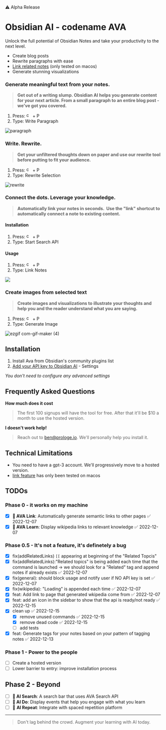 ⚠️ Alpha Release

# Obsidian AI - codename AVA

Unlock the full potential of Obsidian Notes and take your productivity to the next level. 
- Create blog posts
- Rewrite paragraphs with ease
- [Link related notes](https://user-images.githubusercontent.com/11430621/206806275-dfd8c5cf-ad66-4a94-89c8-ed2f3277df72.mp4) (only tested on macos)
- Generate stunning visualizations

### Generate meaningful text from your notes.
> **Get out of a writing slump. Obsidian AI helps you generate content for your next article. From a small paragraph to an entire blog post - we've got you covered.**

1. Press: <img  alt="cmd" src="https://upload.wikimedia.org/wikipedia/commons/thumb/8/8b/Looped_square_on_white_background.svg/560px-Looped_square_on_white_background.svg.png?20071209071920" width="16" height="16"> + P
2. Type: Write Paragraph




![paragraph](https://user-images.githubusercontent.com/11430621/207849826-aa59103a-3e60-47ec-85bd-45076ebf8960.gif)


### Write. Rewrite.
> **Get your unfiltered thoughts down on paper and use our rewrite tool before putting to fit your audience.**

1. Press: <img  alt="cmd" src="https://upload.wikimedia.org/wikipedia/commons/thumb/8/8b/Looped_square_on_white_background.svg/560px-Looped_square_on_white_background.svg.png?20071209071920" width="16" height="16"> + P
2. Type: Rewrite Selection



![rewrite](https://user-images.githubusercontent.com/11430621/207849873-3a6938e1-0e5e-4f8b-9809-5cd7cb85df08.gif)


### Connect the dots. Leverage your knowledge.
> **Automatically link your notes in seconds.  Use the "link" shortcut to automatically connect a note to existing content.**


#### Installation
1. Press: <img  alt="cmd" src="https://upload.wikimedia.org/wikipedia/commons/thumb/8/8b/Looped_square_on_white_background.svg/560px-Looped_square_on_white_background.svg.png?20071209071920" width="16" height="16"> + P
2. Type: Start Search API

#### Usage
1. Press: <img  alt="cmd" src="https://upload.wikimedia.org/wikipedia/commons/thumb/8/8b/Looped_square_on_white_background.svg/560px-Looped_square_on_white_background.svg.png?20071209071920" width="16" height="16"> + P
2. Type: Link Notes


![](https://d1muf25xaso8hp.cloudfront.net/https%3A%2F%2Fs3.amazonaws.com%2Fappforest_uf%2Ff1671041695384x127761232744105780%2FScreen%2520Recording%25202022-12-13%2520at%25205.15.17%2520PM.gif?w=512&h=&auto=compress&dpr=2&fit=max)

### Create images from selected text
> **Create images and visualizations to illustrate your thoughts and help you and the reader understand what you are saying.**

1. Press: <img  alt="cmd" src="https://upload.wikimedia.org/wikipedia/commons/thumb/8/8b/Looped_square_on_white_background.svg/560px-Looped_square_on_white_background.svg.png?20071209071920" width="16" height="16"> + P
2. Type: Generate Image


![ezgif com-gif-maker (4)](https://user-images.githubusercontent.com/25003283/208254052-136f3fac-3ef6-46d5-85eb-73a4d249ffdf.gif)




## Installation


1. Install Ava from Obsidian's community plugins list 
2. [Add your API key to Obsidian AI](https://elephas.app/blog/how-to-create-openai-api-keys-cl5c4f21d281431po7k8fgyol0) - Settings

*You don't need to configure any advanced settings*


## Frequently Asked Questions

**How much does it cost**
> The first 100 signups will have the tool for free. After that it'll be $10 a month to use the hosted version.

**I doesn't work help!**

> Reach out to ben@prologe.io. We'll personally help you install it.


## Technical Limitations
- You need to have a gpt-3 account. We'll progressively move to a hosted version.
- [link feature](https://user-images.githubusercontent.com/11430621/206806275-dfd8c5cf-ad66-4a94-89c8-ed2f3277df72.mp4) has only been tested on macos

## TODOs

### Phase 0 - it works on my machine
- [x] **🧙 AVA Link**: Automatically generate semantic links to other pages ✅ 2022-12-07
- [x] **🧙 AVA Learn**: Display wikipedia links to relevant knowledge ✅ 2022-12-07

### Phase 0.5 - It's not a feature, it's definetely a bug

- [x] fix(addRelatedLinks) `[[` appearing at beginning of the "Related Topcis"
- [x] fix(addRelatedLinks):"Related topics" is being added each time that the command is launched -> we should look for a "Related" tag and append notes if already exists ✅ 2022-12-07
- [x] fix(general): should block usage and notify user if  NO API key is set ✅ 2022-12-07
- [x] fix(wikipedia):  "Loading" is appended each time ✅ 2022-12-07
- [x] feat: Add link to page that generated wkipedia come from ✅ 2022-12-07
- [x] feat: add an icon in the sidebar to show that the api is ready/not ready ✅ 2022-12-15
- [x] clean up ✅ 2022-12-15
	- [x] remove unused commands ✅ 2022-12-15
	- [x] remove dead code ✅ 2022-12-15
	- [ ] add tests
- [x] feat: Generate tags for your notes based on your pattern of tagging notes ✅ 2022-12-13
	
### Phase 1 - Power to the people
- [ ] Create a hosted version
- [ ] Lower barrier to entry: improve installation process

## Phase 2 - Beyond
- [ ] **🧙 AI Search**: A search bar that uses AVA Search API
- [ ] **🧙 AI Do**: Display events that help you engage with what you learn
- [ ] 🧙 **AI Repeat**: Integrate with spaced repetition platform

----

> Don't lag behind the crowd. Augment your learning with AI today.

